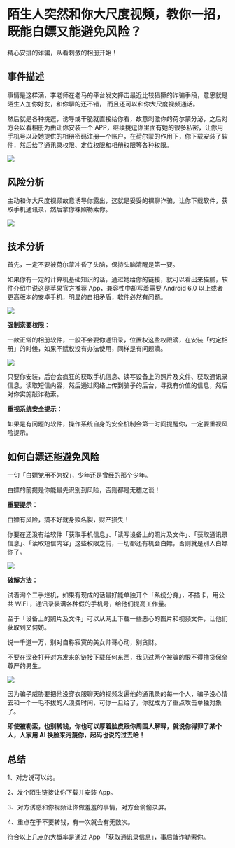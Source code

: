 # 陌生人突然和你大尺度视频，教你一招，既能白嫖又能避免风险？

精心安排的诈骗，从看刺激的相册开始！

## 事件描述

事情是这样滴，李老师在老马的平台发文抨击最近比较猖獗的诈骗手段，意思就是陌生人加你好友，和你聊的还不错， 而且还可以和你大尺度视频通话。

然后就是各种挑逗，诱导或干脆就直接给你看，故意刺激你的荷尔蒙分泌，之后对方会以看相册为由让你安装一个 APP，继续挑逗你里面有她的很多私密，让你用手机号以及她提供的相册密码注册一个账户，在荷尔蒙的作用下，你下载安装了软件，然后给了通讯录权限、定位权限和相册权限等各种权限。

![](https://hediancha-1312143060.cos.ap-shanghai.myqcloud.com/202306302218284.png)

## 风险分析

主动和你大尺度视频故意诱导你露出，这就是妥妥的裸聊诈骗，让你下载软件，获取手机通讯录，然后拿你裸照勒索你。

![](https://hediancha-1312143060.cos.ap-shanghai.myqcloud.com/202306302218415.png)

## 技术分析

首先，一定不要被荷尔蒙冲昏了头脑，保持头脑清醒是第一要。

如果你有一定的计算机基础知识的话，通过她给你的链接，就可以看出来猫腻，软件介绍中说这是苹果官方推荐 App，兼容性中却写着需要 Android 6.0 以上或者更高版本的安卓手机，明显的自相矛盾，软件必然有问题。

![](https://hediancha-1312143060.cos.ap-shanghai.myqcloud.com/202306302200557.png)



**强制索要权限**：

一款正常的相册软件，一般不会要你通讯录，位置权这些权限滴，在安装「约定相册」的时候，如果不赋权没有办法使用，同样是有问题滴。

![](https://hediancha-1312143060.cos.ap-shanghai.myqcloud.com/202306302218403.png)

只要你安装，后台会疯狂的获取手机信息、读写设备上的照片及文件、获取通讯录信息，读取短信内容，然后通过网络上传到骗子的后台，寻找有价值的信息，然后对你实施敲诈勒索。

**重视系统安全提示：**

如果是有问题的软件，操作系统自身的安全机制会第一时间提醒你，一定要重视风险提示。

## 如何白嫖还能避免风险

一句「白嫖党用不为奴」，少年还是曾经的那个少年。

白嫖的前提是你能最先识别到风险，否则都是无稽之谈！

**重要提示：**

白嫖有风险，搞不好就身败名裂，财产损失！

你要在还没有给软件「获取手机信息」、「读写设备上的照片及文件」、「获取通讯录信息」、「读取短信内容」这些权限之前，一切都还有机会白嫖，否则就是别人白嫖你了。

![](https://hediancha-1312143060.cos.ap-shanghai.myqcloud.com/202306302218748.png)

**破解方法：**

试着淘个二手烂机，如果有现成的话最好能单独开个「系统分身」，不插卡，用公共 WiFi ，通讯录装满各种假的手机号，给他们提高工作量。

至于「设备上的照片及文件」可以从网上下载一些恶心的图片和视频文件，让他们获取到又何妨。

说一千道一万，别对自称寂寞的美女帅哥心动，别贪财。

不要在深夜打开对方发来的链接下载任何东西，我见过两个被骗的恨不得撸贷保全尊严的男生。

![](https://hediancha-1312143060.cos.ap-shanghai.myqcloud.com/202307010835103.png)



因为骗子威胁要把他没穿衣服聊天的视频发遍他的通讯录的每一个人，骗子没心情去和一个一毛不拔的人浪费时间，可你一旦给了，你就成为了重点攻击单独对象了。

**即使被勒索，也别转钱，你也可以厚着脸皮跟你周围人解释，就说你得罪了某个人，人家用 AI 换脸来污蔑你，起码也说的过去哈！**



## 总结

1、对方说可以约。

2、发个陌生链接让你下载并安装 App。

3、对方诱惑和你视频让你做羞羞的事情，对方会偷偷录屏。

4、重点在于不要转钱，有一次就会有无数次。

符合以上几点的大概率是通过 App 「获取通讯录信息」，事后敲诈勒索你。
